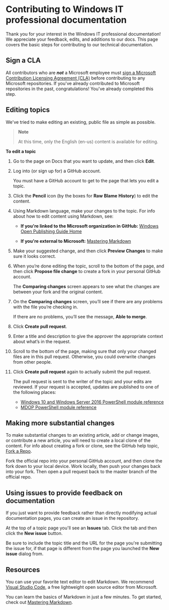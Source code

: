 # Contributing to Windows IT professional documentation

Thank you for your interest in the Windows IT professional documentation! We appreciate your feedback, edits, and additions to our docs.
This page covers the basic steps for contributing to our technical documentation.

## Sign a CLA

All contributors who are ***not*** a Microsoft employee must [sign a Microsoft Contribution Licensing Agreement (CLA)](https://cla.microsoft.com/) before contributing to any Microsoft repositories.
If you've already contributed to Microsoft repositories in the past, congratulations!
You've already completed this step.

## Editing topics

We've tried to make editing an existing, public file as simple as possible.

> **Note**
>
> At this time, only the English (en-us) content is available for editing.

**To edit a topic**

1. Go to the page on Docs that you want to update, and then click **Edit**.

2. Log into (or sign up for) a GitHub account.

    You must have a GitHub account to get to the page that lets you edit a topic.

3. Click the **Pencil** icon (by the boxes for **Raw** **Blame** **History**) to edit the content.

4. Using Markdown language, make your changes to the topic. For info about how to edit content using Markdown, see:

    - **If you're linked to the Microsoft organization in GitHub:** [Windows Open Publishing Guide Home](https://aka.ms/windows-op-guide)

    - **If you're external to Microsoft:** [Mastering Markdown](https://guides.github.com/features/mastering-markdown/)

5. Make your suggested change, and then click **Preview Changes** to make sure it looks correct.

6. When you’re done editing the topic, scroll to the bottom of the page, and then click **Propose file change** to create a fork in your personal GitHub account.

    The **Comparing changes** screen appears to see what the changes are between your fork and the original content.

7. On the **Comparing changes** screen, you’ll see if there are any problems with the file you’re checking in.

    If there are no problems, you’ll see the message, **Able to merge**.

8. Click **Create pull request**.

9. Enter a title and description to give the approver the appropriate context about what’s in the request.

10. Scroll to the bottom of the page, making sure that only your changed files are in this pull request. Otherwise, you could overwrite changes from other people.

11. Click **Create pull request** again to actually submit the pull request.

    The pull request is sent to the writer of the topic and your edits are reviewed. If your request is accepted, updates are published to one of the following places:

    - [Windows 10 and Windows Server 2016 PowerShell module reference](https://technet.microsoft.com/itpro/powershell/windows)
    - [MDOP PowerShell module reference](https://technet.microsoft.com/itpro/powershell/mdop)

## Making more substantial changes

To make substantial changes to an existing article, add or change images, or contribute a new article, you will need to create a local clone of the content.
For info about creating a fork or clone, see the GitHub help topic, [Fork a Repo](https://help.github.com/articles/fork-a-repo/).

Fork the official repo into your personal GitHub account, and then clone the fork down to your local device.  Work locally, then push your changes back into your fork.  Then open a pull request back to the master branch of the official repo.

## Using issues to provide feedback on documentation

If you just want to provide feedback rather than directly modifying actual documentation pages, you can create an issue in the repository.

At the top of a topic page you'll see an **Issues** tab. Click the tab and then click the **New issue** button.

Be sure to include the topic title and the URL for the page you're submitting the issue for, if that page is different from the page you launched the **New issue** dialog from.

## Resources

You can use your favorite text editor to edit Markdown.  We recommend [Visual Studio Code](https://code.visualstudio.com/), a free lightweight open source editor from Microsoft.

You can learn the basics of Markdown in just a few minutes.  To get started, check out [Mastering Markdown](https://guides.github.com/features/mastering-markdown/).
